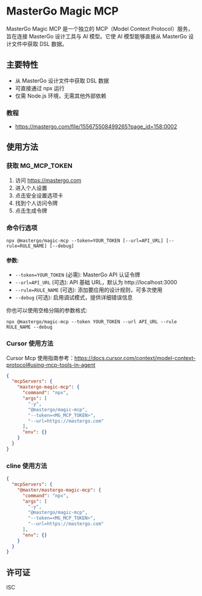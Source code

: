 # MasterGo Magic MCP

MasterGo Magic MCP 是一个独立的 MCP（Model Context Protocol）服务，旨在连接 MasterGo 设计工具与 AI 模型。它使 AI 模型能够直接从 MasterGo 设计文件中获取 DSL 数据。

## 主要特性

- 从 MasterGo 设计文件中获取 DSL 数据
- 可直接通过 npx 运行
- 仅需 Node.js 环境，无需其他外部依赖

### 教程

- https://mastergo.com/file/155675508499265?page_id=158:0002

## 使用方法

### 获取 MG_MCP_TOKEN

1. 访问 https://mastergo.com
2. 进入个人设置
3. 点击安全设置选项卡
4. 找到个人访问令牌
5. 点击生成令牌

### 命令行选项

```
npx @mastergo/magic-mcp --token=YOUR_TOKEN [--url=API_URL] [--rule=RULE_NAME] [--debug]
```

#### 参数:

- `--token=YOUR_TOKEN` (必需): MasterGo API 认证令牌
- `--url=API_URL` (可选): API 基础 URL，默认为 http://localhost:3000
- `--rule=RULE_NAME` (可选): 添加要应用的设计规则，可多次使用
- `--debug` (可选): 启用调试模式，提供详细错误信息

你也可以使用空格分隔的参数格式:

```
npx @mastergo/magic-mcp --token YOUR_TOKEN --url API_URL --rule RULE_NAME --debug
```

### Cursor 使用方法

Cursor Mcp 使用指南参考：https://docs.cursor.com/context/model-context-protocol#using-mcp-tools-in-agent

```json
{
  "mcpServers": {
    "mastergo-magic-mcp": {
      "command": "npx",
      "args": [
        "-y",
        "@mastergo/magic-mcp",
        "--token=<MG_MCP_TOKEN>",
        "--url=https://mastergo.com"
      ],
      "env": {}
    }
  }
}
```

### cline 使用方法

```json
{
  "mcpServers": {
    "@master/mastergo-magic-mcp": {
      "command": "npx",
      "args": [
        "-y",
        "@mastergo/magic-mcp",
        "--token=<MG_MCP_TOKEN>",
        "--url=https://mastergo.com"
      ],
      "env": {}
    }
  }
}
```

## 许可证

ISC

